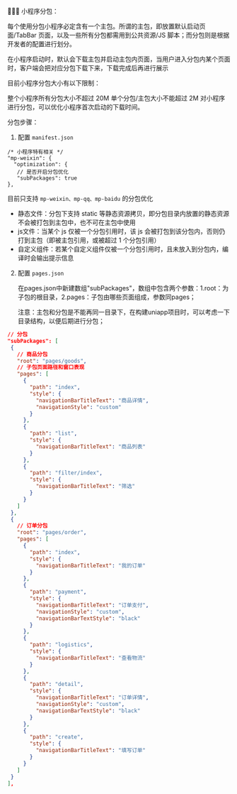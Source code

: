 👨🏻‍💻 小程序分包：

每个使用分包小程序必定含有一个主包。所谓的主包，即放置默认启动页面/TabBar 页面，以及一些所有分包都需用到公共资源/JS 脚本；而分包则是根据开发者的配置进行划分。

在小程序启动时，默认会下载主包并启动主包内页面，当用户进入分包内某个页面时，客户端会把对应分包下载下来，下载完成后再进行展示

目前小程序分包大小有以下限制：

整个小程序所有分包大小不超过 20M 单个分包/主包大小不能超过 2M 对小程序进行分包，可以优化小程序首次启动的下载时间。

分包步骤：

1. 配置 `manifest.json`

```tsx
/* 小程序特有相关 */
"mp-weixin": {
  "optimization": {
   // 是否开启分包优化
   "subPackages": true
},
```

目前只支持 `mp-weixin、mp-qq、mp-baidu` 的分包优化

- 静态文件：分包下支持 static 等静态资源拷贝，即分包目录内放置的静态资源不会被打包到主包中，也不可在主包中使用
- js文件：当某个 js 仅被一个分包引用时，该 js 会被打包到该分包内，否则仍打到主包（即被主包引用，或被超过 1 个分包引用）
- 自定义组件：若某个自定义组件仅被一个分包引用时，且未放入到分包内，编译时会输出提示信息

2. 配置 `pages.json` 

   在pages.json中新建数组"subPackages"，数组中包含两个参数：1.root：为子包的根目录，2.pages：子包由哪些页面组成，参数同pages；

   注意：主包和分包是不能再同一目录下，在构建uniapp项目时，可以考虑一下目录结构，以便后期进行分包；

```json
// 分包
"subPackages": [
 {
   // 商品分包
   "root": "pages/goods",
   // 子包页面路径和窗口表现
   "pages": [
     {
       "path": "index",
       "style": {
         "navigationBarTitleText": "商品详情",
         "navigationStyle": "custom"
       }
     },
     {
       "path": "list",
       "style": {
         "navigationBarTitleText": "商品列表"
       }
     },
     {
       "path": "filter/index",
       "style": {
         "navigationBarTitleText": "筛选"
       }
     }
   ]
 },
 {
   // 订单分包
   "root": "pages/order",
   "pages": [
     {
       "path": "index",
       "style": {
         "navigationBarTitleText": "我的订单"
       }
     },
     {
       "path": "payment",
       "style": {
         "navigationBarTitleText": "订单支付",
         "navigationStyle": "custom",
         "navigationBarTextStyle": "black"
       }
     },
     {
       "path": "logistics",
       "style": {
         "navigationBarTitleText": "查看物流"
       }
     },
     {
       "path": "detail",
       "style": {
         "navigationBarTitleText": "订单详情",
         "navigationStyle": "custom",
         "navigationBarTextStyle": "black"
       }
     },
     {
       "path": "create",
       "style": {
         "navigationBarTitleText": "填写订单"
       }
     }
   ]
 }
],
```

